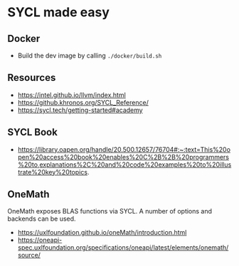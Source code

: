 # SYCL made easy

## Docker

- Build the dev image by calling `./docker/build.sh`
 
## Resources

* https://intel.github.io/llvm/index.html
* https://github.khronos.org/SYCL_Reference/
* https://sycl.tech/getting-started#academy

## SYCL Book

* https://library.oapen.org/handle/20.500.12657/76704#:~:text=This%20open%20access%20book%20enables%20C%2B%2B%20programmers%20to,explanations%2C%20and%20code%20examples%20to%20illustrate%20key%20topics.

## OneMath

OneMath exposes BLAS functions via SYCL. A number of options and backends can be used. 

- https://uxlfoundation.github.io/oneMath/introduction.html
- https://oneapi-spec.uxlfoundation.org/specifications/oneapi/latest/elements/onemath/source/
